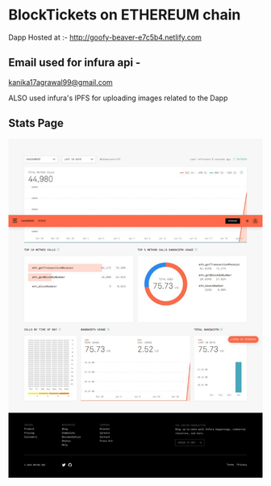 # BlockTickets on ETHEREUM chain
Dapp Hosted at :- http://goofy-beaver-e7c5b4.netlify.com

## Email used for infura api - 
kanika17agrawal99@gmail.com

ALSO used infura's IPFS for uploading images related to the Dapp

## Stats Page

![stats](https://github.com/Kanika1799/ticket-system/blob/master/photo6145591308991965473.jpg)
